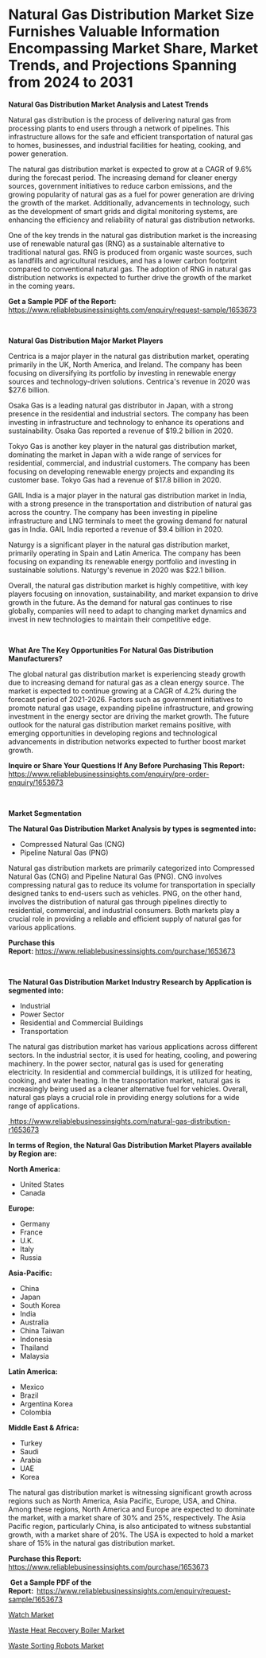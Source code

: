 <p><h1>Natural Gas Distribution Market Size Furnishes Valuable Information Encompassing Market Share, Market Trends, and Projections Spanning from 2024 to 2031</h1></p><p><strong>Natural Gas Distribution Market Analysis and Latest Trends</strong></p>
<p><p>Natural gas distribution is the process of delivering natural gas from processing plants to end users through a network of pipelines. This infrastructure allows for the safe and efficient transportation of natural gas to homes, businesses, and industrial facilities for heating, cooking, and power generation.</p><p>The natural gas distribution market is expected to grow at a CAGR of 9.6% during the forecast period. The increasing demand for cleaner energy sources, government initiatives to reduce carbon emissions, and the growing popularity of natural gas as a fuel for power generation are driving the growth of the market. Additionally, advancements in technology, such as the development of smart grids and digital monitoring systems, are enhancing the efficiency and reliability of natural gas distribution networks.</p><p>One of the key trends in the natural gas distribution market is the increasing use of renewable natural gas (RNG) as a sustainable alternative to traditional natural gas. RNG is produced from organic waste sources, such as landfills and agricultural residues, and has a lower carbon footprint compared to conventional natural gas. The adoption of RNG in natural gas distribution networks is expected to further drive the growth of the market in the coming years.</p></p>
<p><strong>Get a Sample PDF of the Report:&nbsp;</strong> <a href="https://www.reliablebusinessinsights.com/enquiry/request-sample/1653673">https://www.reliablebusinessinsights.com/enquiry/request-sample/1653673</a></p>
<p>&nbsp;</p>
<p><strong>Natural Gas Distribution Major Market Players</strong></p>
<p><p>Centrica is a major player in the natural gas distribution market, operating primarily in the UK, North America, and Ireland. The company has been focusing on diversifying its portfolio by investing in renewable energy sources and technology-driven solutions. Centrica's revenue in 2020 was $27.6 billion.</p><p>Osaka Gas is a leading natural gas distributor in Japan, with a strong presence in the residential and industrial sectors. The company has been investing in infrastructure and technology to enhance its operations and sustainability. Osaka Gas reported a revenue of $19.2 billion in 2020.</p><p>Tokyo Gas is another key player in the natural gas distribution market, dominating the market in Japan with a wide range of services for residential, commercial, and industrial customers. The company has been focusing on developing renewable energy projects and expanding its customer base. Tokyo Gas had a revenue of $17.8 billion in 2020.</p><p>GAIL India is a major player in the natural gas distribution market in India, with a strong presence in the transportation and distribution of natural gas across the country. The company has been investing in pipeline infrastructure and LNG terminals to meet the growing demand for natural gas in India. GAIL India reported a revenue of $9.4 billion in 2020.</p><p>Naturgy is a significant player in the natural gas distribution market, primarily operating in Spain and Latin America. The company has been focusing on expanding its renewable energy portfolio and investing in sustainable solutions. Naturgy's revenue in 2020 was $22.1 billion.</p><p>Overall, the natural gas distribution market is highly competitive, with key players focusing on innovation, sustainability, and market expansion to drive growth in the future. As the demand for natural gas continues to rise globally, companies will need to adapt to changing market dynamics and invest in new technologies to maintain their competitive edge.</p></p>
<p>&nbsp;</p>
<p><strong>What Are The Key Opportunities For Natural Gas Distribution Manufacturers?</strong></p>
<p><p>The global natural gas distribution market is experiencing steady growth due to increasing demand for natural gas as a clean energy source. The market is expected to continue growing at a CAGR of 4.2% during the forecast period of 2021-2026. Factors such as government initiatives to promote natural gas usage, expanding pipeline infrastructure, and growing investment in the energy sector are driving the market growth. The future outlook for the natural gas distribution market remains positive, with emerging opportunities in developing regions and technological advancements in distribution networks expected to further boost market growth.</p></p>
<p><strong>Inquire or Share Your Questions If Any Before Purchasing This Report:</strong> <a href="https://www.reliablebusinessinsights.com/enquiry/pre-order-enquiry/1653673">https://www.reliablebusinessinsights.com/enquiry/pre-order-enquiry/1653673</a></p>
<p>&nbsp;</p>
<p><strong>Market Segmentation</strong></p>
<p><strong>The Natural Gas Distribution Market Analysis by types is segmented into:</strong></p>
<p><ul><li>Compressed Natural Gas (CNG)</li><li>Pipeline Natural Gas (PNG)</li></ul></p>
<p><p>Natural gas distribution markets are primarily categorized into Compressed Natural Gas (CNG) and Pipeline Natural Gas (PNG). CNG involves compressing natural gas to reduce its volume for transportation in specially designed tanks to end-users such as vehicles. PNG, on the other hand, involves the distribution of natural gas through pipelines directly to residential, commercial, and industrial consumers. Both markets play a crucial role in providing a reliable and efficient supply of natural gas for various applications.</p></p>
<p><strong>Purchase this Report:&nbsp;</strong><a href="https://www.reliablebusinessinsights.com/purchase/1653673">https://www.reliablebusinessinsights.com/purchase/1653673</a></p>
<p>&nbsp;</p>
<p><strong>The Natural Gas Distribution Market Industry Research by Application is segmented into:</strong></p>
<p><ul><li>Industrial</li><li>Power Sector</li><li>Residential and Commercial Buildings</li><li>Transportation</li></ul></p>
<p><p>The natural gas distribution market has various applications across different sectors. In the industrial sector, it is used for heating, cooling, and powering machinery. In the power sector, natural gas is used for generating electricity. In residential and commercial buildings, it is utilized for heating, cooking, and water heating. In the transportation market, natural gas is increasingly being used as a cleaner alternative fuel for vehicles. Overall, natural gas plays a crucial role in providing energy solutions for a wide range of applications.</p></p>
<p><a href="https://www.reliablebusinessinsights.com/natural-gas-distribution-r1653673">&nbsp;https://www.reliablebusinessinsights.com/natural-gas-distribution-r1653673</a></p>
<p><strong>In terms of Region, the Natural Gas Distribution Market Players available by Region are:</strong></p>
<p>
    <p> <strong> North America: </strong>
        <ul>
            <li>United States</li>
            <li>Canada</li>
        </ul>
        </p> 
    <p> <strong> Europe: </strong>
        <ul>
            <li>Germany</li>
            <li>France</li>
            <li>U.K.</li>
            <li>Italy</li>
            <li>Russia</li>
        </ul>
        </p> 
    <p> <strong> Asia-Pacific: </strong>
        <ul>
            <li>China</li>
            <li>Japan</li>
            <li>South Korea</li>
            <li>India</li>
            <li>Australia</li>
            <li>China Taiwan</li>
            <li>Indonesia</li>
            <li>Thailand</li>
            <li>Malaysia</li>
        </ul>
        </p> 
    <p> <strong> Latin America: </strong>
        <ul>
            <li>Mexico</li>
            <li>Brazil</li>
            <li>Argentina Korea</li>
            <li>Colombia</li>
        </ul>
        </p> 
    <p> <strong> Middle East & Africa: </strong>
        <ul>
            <li>Turkey</li>
            <li>Saudi</li>
            <li>Arabia</li>
            <li>UAE</li>
            <li>Korea</li>
        </ul>
    </p>
    </p>
<p><p>The natural gas distribution market is witnessing significant growth across regions such as North America, Asia Pacific, Europe, USA, and China. Among these regions, North America and Europe are expected to dominate the market, with a market share of 30% and 25%, respectively. The Asia Pacific region, particularly China, is also anticipated to witness substantial growth, with a market share of 20%. The USA is expected to hold a market share of 15% in the natural gas distribution market.</p></p>
<p><strong>Purchase this Report: </strong><a href="https://www.reliablebusinessinsights.com/purchase/1653673">https://www.reliablebusinessinsights.com/purchase/1653673</a></p>
<p>&nbsp;<strong>Get a Sample PDF of the Report:&nbsp;&nbsp;</strong><a href="https://www.reliablebusinessinsights.com/enquiry/request-sample/1653673">https://www.reliablebusinessinsights.com/enquiry/request-sample/1653673</a></p>
<p><strong></strong></p>
<p><p><a href="https://github.com/jakobeblake56/Market-Research-Report-List-1/blob/main/watch-market.md">Watch Market</a></p><p><a href="https://github.com/nathandecarvalho/Market-Research-Report-List-4/blob/main/waste-heat-recovery-boiler-market.md">Waste Heat Recovery Boiler Market</a></p><p><a href="https://github.com/JosephWillisbXXgf/Market-Research-Report-List-1/blob/main/waste-sorting-robots-market.md">Waste Sorting Robots Market</a></p></p>